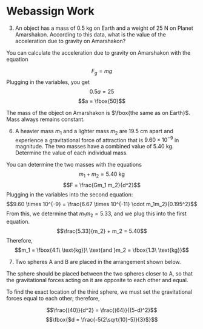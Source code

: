 # Webassign Work

3. An object has a mass of 0.5 kg on Earth and a weight of 25 N on Planet Amarshakon. According to this data, what is the value of the acceleration due to gravity on Amarshakon?

You can calculate the acceleration due to gravity on Amarshakon with the equation

$$F_g = mg$$
Plugging in the variables, you get 
$$0.5a = 25$$
$$a = \fbox{50}$$

The mass of the object on Amarshakon is $\fbox{the same as on Earth}$. Mass always remains constant. 

6. A heavier mass $m_1$ and a lighter mass $m_2$ are 19.5 cm apart and experience a gravitational force of attraction that is $9.60 \times 10^{-9}$ in magnitude. The two masses have a combined value of $5.40\ \text{kg}$. Determine the value of each individual mass. 

You can determine the two masses with the equations
$$m_1 + m_2 = 5.40\ \text{kg}$$
$$F = \frac{Gm_1 m_2}{d^2}$$
Plugging in the variables into the second equation: 
$$9.60 \times 10^{-9} = \frac{6.67 \times 10^{-11} \cdot m_1m_2}{0.195^2}$$
From this, we determine that $m_1m_2 = 5.33$, and we plug this into the first equation. 
$$\frac{5.33}{m_2} + m_2 = 5.40$$
Therefore, 
$$m_1 = \fbox{4.1\ \text{kg}}\ \text{and }m_2 = \fbox{1.3\ \text{kg}}$$

7. Two spheres A and B are placed in the arrangement shown below.

The sphere should be placed between the two spheres closer to A, so that the gravitational forces acting on it are opposite to each other and equal.

To find the exact location of the third sphere, we must set the gravitational forces equal to each other; therefore, 

$$\frac{(40)}{d^2} = \frac{(64)}{(5-d)^2}$$
$$\fbox{$d = \frac{-5(2\sqrt{10}-5)}{3}$}$$





